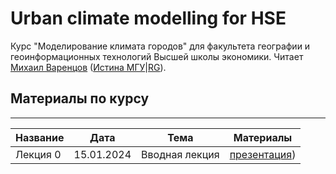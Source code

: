 # Urban climate modelling for HSE
Курс "Моделирование климата городов" для факультета географии и геоинформационных технологий Высшей школы экономики.  Читает [Михаил Варенцов](https://www.hse.ru/org/persons/856269284) ([Истина МГУ](https://istina.msu.ru/workers-beta/10689047/)|[RG](https://www.researchgate.net/profile/Mikhail-Varentsov-2)).


## Материалы по курсу

-------

| Название | Дата | Тема | Материалы |
| ----- | ---- | ----- | ------- |
| Лекция 0 | 15.01.2024 | Вводная лекция | [презентация](https://github.com/mvarentsov/Urban-climate-modelling4HSE/blob/main/Presentations/Lecture01%20slides.pdf)) |
